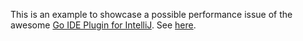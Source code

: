 This is an example to showcase a possible performance issue of the awesome
[Go IDE Plugin for IntelliJ](https://github.com/go-lang-plugin-org/go-lang-idea-plugin).
See [here](https://github.com/go-lang-plugin-org/go-lang-idea-plugin/issues/1530).
